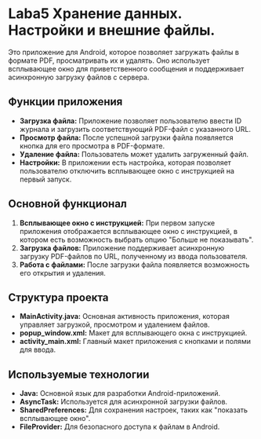 # Laba5 Хранение данных. Настройки и внешние файлы.

Это приложение для Android, которое позволяет загружать файлы в формате PDF, просматривать их и удалять. Оно использует всплывающее окно для приветственного сообщения и поддерживает асинхронную загрузку файлов с сервера.

## Функции приложения

- **Загрузка файла:** Приложение позволяет пользователю ввести ID журнала и загрузить соответствующий PDF-файл с указанного URL.
- **Просмотр файла:** После успешной загрузки файла появляется кнопка для его просмотра в PDF-формате.
- **Удаление файла:** Пользователь может удалить загруженный файл.
- **Настройки:** В приложении есть настройка, которая позволяет пользователю отключить всплывающее окно с инструкцией на первый запуск.

## Основной функционал

1. **Всплывающее окно с инструкцией:** При первом запуске приложения отображается всплывающее окно с инструкцией, в котором есть возможность выбрать опцию "Больше не показывать".
2. **Загрузка файлов:** Приложение поддерживает асинхронную загрузку PDF-файлов по URL, полученному из ввода пользователя.
3. **Работа с файлами:** После загрузки файла появляется возможность его открытия и удаления.

## Структура проекта

- **MainActivity.java:** Основная активность приложения, которая управляет загрузкой, просмотром и удалением файлов.
- **popup_window.xml:** Макет для всплывающего окна с инструкцией.
- **activity_main.xml:** Главный макет приложения с кнопками и полями для ввода.

## Используемые технологии

- **Java:** Основной язык для разработки Android-приложений.
- **AsyncTask:** Используется для асинхронной загрузки файлов.
- **SharedPreferences:** Для сохранения настроек, таких как "показать всплывающее окно".
- **FileProvider:** Для безопасного доступа к файлам в Android.


